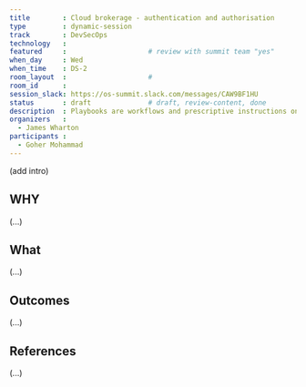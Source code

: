 ```yaml
---
title        : Cloud brokerage - authentication and authorisation
type         : dynamic-session
track        : DevSecOps
technology   :
featured     :                    # review with summit team "yes"
when_day     : Wed
when_time    : DS-2
room_layout  :                    #
room_id      :
session_slack: https://os-summit.slack.com/messages/CAW9BF1HU
status       : draft              # draft, review-content, done
description  : Playbooks are workflows and prescriptive instructions on how to handle specific Security activities or incidents
organizers   :
  - James Wharton
participants :
  - Goher Mohammad
---
```


(add intro)

## WHY

(...)

## What

(...)

## Outcomes

(...)

## References

(...)
